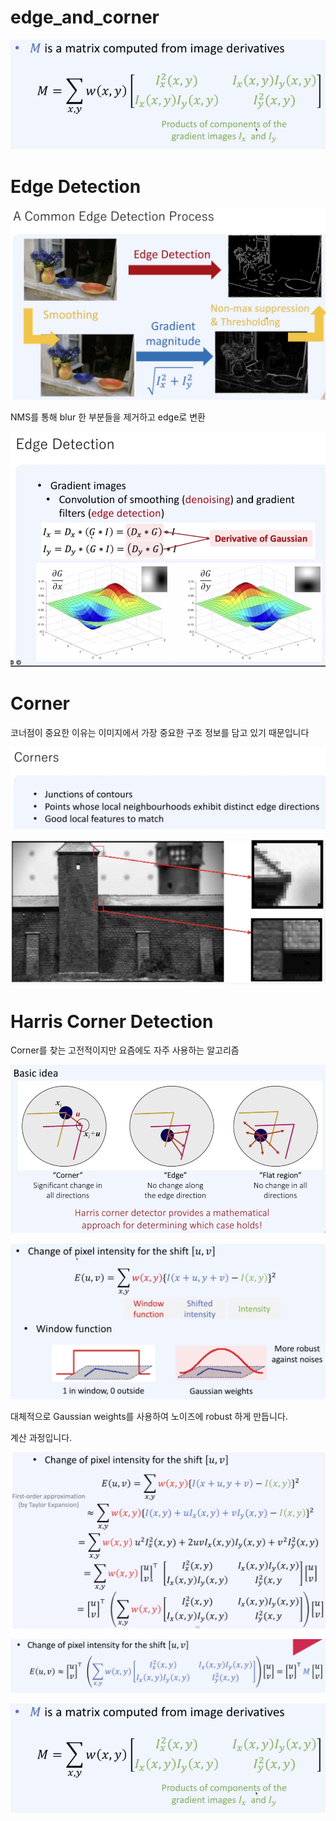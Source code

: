 # edge_and_corner

![Untitled](../images/edge_and_corner/Untitled.png)

# Edge Detection

![Untitled](../images/edge_and_corner/Untitled%201.png)

NMS를 통해 blur 한 부분들을 제거하고 edge로 변환

![Untitled](../images/edge_and_corner/Untitled%202.png)

# Corner

코너점이 중요한 이유는 이미지에서 가장 중요한 구조 정보를 담고 있기 때문입니다

![Untitled](../images/edge_and_corner/Untitled%203.png)

![Untitled](../images/edge_and_corner/Untitled%204.png)

# Harris Corner Detection

Corner를 찾는 고전적이지만 요즘에도 자주 사용하는 알고리즘

![Untitled](../images/edge_and_corner/Untitled%205.png)

![Untitled](../images/edge_and_corner/Untitled%206.png)

대체적으로 Gaussian weights를 사용하여 노이즈에 robust 하게 만듭니다.

계산 과정입니다.

![Untitled](../images/edge_and_corner/Untitled%207.png)

![Untitled](../images/edge_and_corner/Untitled%208.png)

![Untitled](../images/edge_and_corner/Untitled%209.png)
